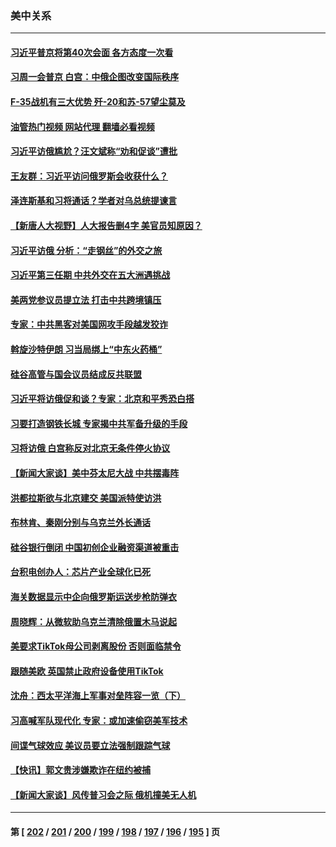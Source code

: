 ### 美中关系
---
#### [习近平普京将第40次会面 各方态度一次看](../../pages/nf1412576/n13954023.md?03201245) 
#### [习周一会普京 白宫：中俄企图改变国际秩序](../../pages/nf1412576/n13953906.md?03201245) 
#### [F-35战机有三大优势 歼-20和苏-57望尘莫及](../../pages/nf1412576/n13952900.md?03201245) 
#### [油管热门视频 网站代理 翻墙必看视频](http://138.2.39.72:81/youtube.html?epic-marker?03201245)
#### [习近平访俄尴尬？汪文斌称“劝和促谈”遭批](../../pages/nf1412576/n13953279.md?03201245) 
#### [王友群：习近平访问俄罗斯会收获什么？](../../pages/nf1412576/n13953283.md?03201245) 
#### [泽连斯基和习将通话？学者对乌总统提谏言](../../pages/nf1412576/n13953241.md?03201245) 
#### [【新唐人大视野】人大报告删4字 美官员知原因？](../../pages/nf1412576/n13953227.md?03201245) 
#### [习近平访俄 分析：“走钢丝”的外交之旅](../../pages/nf1412576/n13953196.md?03201245) 
#### [习近平第三任期 中共外交在五大洲遇挑战](../../pages/nf1412576/n13951340.md?03201245) 
#### [美两党参议员提立法 打击中共跨境镇压](../../pages/nf1412576/n13952926.md?03201245) 
#### [专家：中共黑客对美国网攻手段越发狡诈](../../pages/nf1412576/n13952857.md?03201245) 
#### [斡旋沙特伊朗 习当局绑上“中东火药桶”](../../pages/nf1412576/n13952645.md?03201245) 
#### [硅谷高管与国会议员结成反共联盟](../../pages/nf1412576/n13952574.md?03201245) 
#### [习近平将访俄促和谈？专家：北京和平秀恐白搭](../../pages/nf1412576/n13952569.md?03201245) 
#### [习要打造钢铁长城 专家揭中共军备升级的手段](../../pages/nf1412576/n13951822.md?03201245) 
#### [习将访俄 白宫称反对北京无条件停火协议](../../pages/nf1412576/n13952582.md?03201245) 
#### [【新闻大家谈】美中芬太尼大战 中共摆毒阵](../../pages/nf1412576/n13952480.md?03201245) 
#### [洪都拉斯欲与北京建交 美国派特使访洪](../../pages/nf1412576/n13952044.md?03201245) 
#### [布林肯、秦刚分别与乌克兰外长通话](../../pages/nf1412576/n13952005.md?03201245) 
#### [硅谷银行倒闭 中国初创企业融资渠道被重击](../../pages/nf1412576/n13951323.md?03201245) 
#### [台积电创办人：芯片产业全球化已死](../../pages/nf1412576/n13951841.md?03201245) 
#### [海关数据显示中企向俄罗斯运送步枪防弹衣](../../pages/nf1412576/n13951828.md?03201245) 
#### [周晓辉：从微软助乌克兰清除俄置木马说起](../../pages/nf1412576/n13951787.md?03201245) 
#### [美要求TikTok母公司剥离股份 否则面临禁令](../../pages/nf1412576/n13951610.md?03201245) 
#### [跟随美欧 英国禁止政府设备使用TikTok](../../pages/nf1412576/n13951675.md?03201245) 
#### [沈舟：西太平洋海上军事对垒阵容一览（下）](../../pages/nf1412576/n13951242.md?03201245) 
#### [习高喊军队现代化 专家：或加速偷窃美军技术](../../pages/nf1412576/n13950930.md?03201245) 
#### [间谍气球效应 美议员要立法强制跟踪气球](../../pages/nf1412576/n13950906.md?03201245) 
#### [【快讯】郭文贵涉嫌欺诈在纽约被捕](../../pages/nf1412576/n13950970.md?03201245) 
#### [【新闻大家谈】风传普习会之际 俄机撞美无人机](../../pages/nf1412576/n13950870.md?03201245) 

---
#### 第 [ [202](./202.md?03201245) / [201](./201.md?03201245) / [200](./200.md?03201245) / [199](./199.md?03201245) / [198](./198.md?03201245) / [197](./197.md?03201245) / [196](./196.md?03201245) / [195](./195.md?03201245) ] 页
